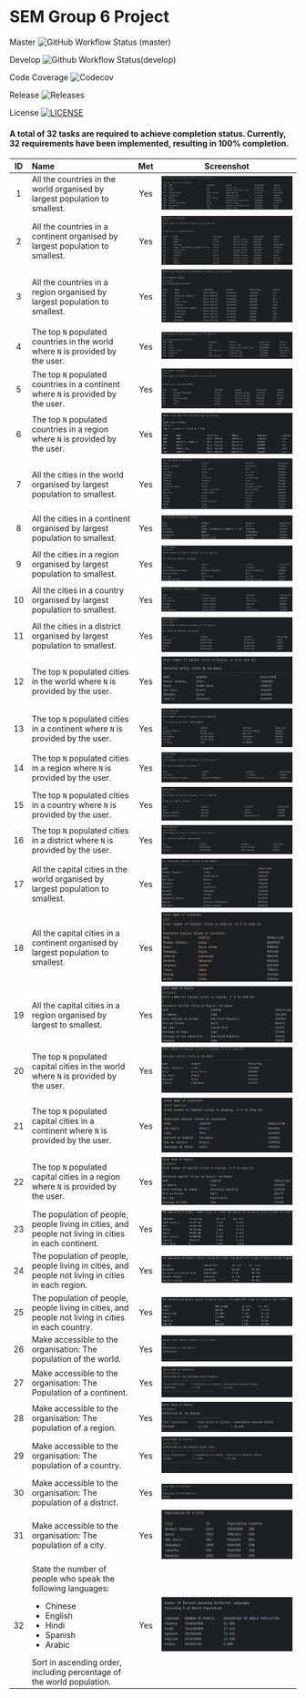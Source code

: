 # SEM Group 6 Project

Master ![GitHub Workflow Status (master)](https://img.shields.io/github/actions/workflow/status/KelvinPompey-40718390/sem-project-group6/main.yml?branch=master)

Develop ![Github Workflow Status(develop)](https://img.shields.io/github/actions/workflow/status/KelvinPompey-40718390/sem-project-group6/main.yml?branch=develop)

Code Coverage ![Codecov](https://img.shields.io/codecov/c/github/KelvinPompey-40718390/sem-project-group6)

Release ![Releases](https://img.shields.io/github/release/KelvinPompey-40718390/sem-project-group6/all?style=flat-square)

License [![LICENSE](https://img.shields.io/github/license/KelvinPompey-40718390/sem-project-group6?style=flat-square)](https://github.com/KelvinPompey-40718390/sem-project-group6/blob/master/LICENSE)

#### A total of 32 tasks are required to achieve completion status. Currently, 32 requirements have been implemented, resulting in 100% completion.

| ID | Name                                                                                                                                                                                                                       | Met | Screenshot |  
|:--:|:---------------------------------------------------------------------------------------------------------------------------------------------------------------------------------------------------------------------------|:---:|:----------:|  
| 1  | All the countries in the world organised by largest population to smallest.                                                                                                                                                | Yes |  ![UC1.png](screenshots%2FUC1.png)        |  
| 2  | All the countries in a continent organised by largest population to smallest.                                                                                                                                              | Yes |      ![UC2.png](screenshots%2FUC2.png)      |  
| 3  | All the countries in a region organised by largest population to smallest.                                                                                                                                                 | Yes | ![UC3.png](screenshots%2FUC3.png)           |  
| 4  | The top  `N`  populated countries in the world where  `N`  is provided by the user.                                                                                                                                        | Yes |  ![UC4.png](screenshots%2FUC4.png)        |  
| 5  | The top  `N`  populated countries in a continent where  `N`  is provided by the user.                                                                                                                                      | Yes | ![UC5.png](screenshots%2FUC5.png)           |  
| 6  | The top  `N`  populated countries in a region where  `N`  is provided by the user.                                                                                                                                         | Yes |   ![uc6.jpg](screenshots%2Fuc6.jpg)         |  
| 7  | All the cities in the world organised by largest population to smallest.                                                                                                                                                   | Yes |   ![uc7.jpg](screenshots%2Fuc7.jpg)         | 
| 8  | All the cities in a continent organised by largest population to smallest.                                                                                                                                                 | Yes |    ![uc8.jpg](screenshots%2Fuc8.jpg)        |  
| 9  | All the cities in a region organised by largest population to smallest.                                                                                                                                                    | Yes |       ![uc9.png](screenshots%2Fuc9.png)    |  
| 10 | All the cities in a country organised by largest population to smallest.                                                                                                                                                   | Yes |     ![uc10.jpg](screenshots%2Fuc10.jpg)       |  
| 11 | All the cities in a district organised by largest population to smallest.                                                                                                                                                  | Yes |  ![uc11.png](screenshots%2Fuc11.png)         |  
| 12 | The top  `N`  populated cities in the world where  `N`  is provided by the user.                                                                                                                                           | Yes | ![uc12.png](screenshots%2Fuc12.png)           |  
| 13 | The top  `N`  populated cities in a continent where  `N`  is provided by the user.                                                                                                                                         | Yes |  ![UC13.PNG](screenshots%2FUC13.PNG)          |  
| 14 | The top  `N`  populated cities in a region where  `N`  is provided by the user.                                                                                                                                            | Yes | ![uc14.png](screenshots%2Fuc14.png)         |  
| 15 | The top  `N`  populated cities in a country where  `N`  is provided by the user.                                                                                                                                           | Yes |  ![uc15.png](screenshots%2Fuc15.png)          |  
| 16 | The top  `N`  populated cities in a district where  `N`  is provided by the user.                                                                                                                                          | Yes |  ![UC16.png](screenshots%2FUC16.png)       |  
| 17 | All the capital cities in the world organised by largest population to smallest.                                                                                                                                           | Yes |  ![uc17.png](screenshots%2Fuc17.png)       |  
| 18 | All the capital cities in a continent organised by largest population to smallest.                                                                                                                                         | Yes | ![UC18.png](screenshots%2FUC18.png)           |  
| 19 | All the capital cities in a region organised by largest to smallest.                                                                                                                                                       | Yes | ![uc19.jpg](screenshots%2Fuc19.jpg)           |  
| 20 | The top  `N`  populated capital cities in the world where  `N`  is provided by the user.                                                                                                                                   | Yes |  ![uc20.png](screenshots%2Fuc20.png)      |  
| 21 | The top  `N`  populated capital cities in a continent where  `N`  is provided by the user.                                                                                                                                 | Yes |  ![UC21.png](screenshots%2FUC21.png)          |  
| 22 | The top  `N`  populated capital cities in a region where  `N`  is provided by the user.                                                                                                                                    | Yes | ![uc22.jpg](screenshots%2Fuc22.jpg)           |  
| 23 | The population of people, people living in cities, and people not living in cities in each continent.                                                                                                                      | Yes | ![uc23.jpg](screenshots%2Fuc23.jpg)           |  
| 24 | The population of people, people living in cities, and people not living in cities in each region.                                                                                                                         | Yes | ![uc24.jpg](screenshots%2Fuc24.jpg)           |  
| 25 | The population of people, people living in cities, and people not living in cities in each country.                                                                                                                        | Yes | ![uc25.jpg](screenshots%2Fuc25.jpg)           |  
| 26 | Make accessible to the organisation: The population of the world.                                                                                                                                                          | Yes | ![uc26.png](screenshots%2Fuc26.png)           |
| 27 | Make accessible to the organisation: The Population of a continent.                                                                                                                                                        | Yes | ![uc27.png](screenshots%2Fuc27.png)          |
| 28 | Make accessible to the organisation: The population of a region.                                                                                                                                                           | Yes |  ![UC28.jpg](screenshots%2FUC28.jpg)          |
| 29 | Make accessible to the organisation: The population of a country.                                                                                                                                                          | Yes |  ![uc29.png](screenshots%2Fuc29.png)         |
| 30 | Make accessible to the organisation: The population of a district.                                                                                                                                                         | Yes |  ![UC30.jpg](screenshots%2FUC30.jpg)          |
| 31 | Make accessible to the organisation: The population of a city.                                                                                                                                                             | Yes |  ![UC31.png](screenshots%2FUC31.png)          |
| 32 | State the number of people who speak the following languages:<ul><li>Chinese</li><li>English</li><li>Hindi</li><li>Spanish</li><li>Arabic</li></ul> Sort in ascending order, including percentage of the world population. | Yes |  ![UC32.png](screenshots%2FUC32.png)          |

